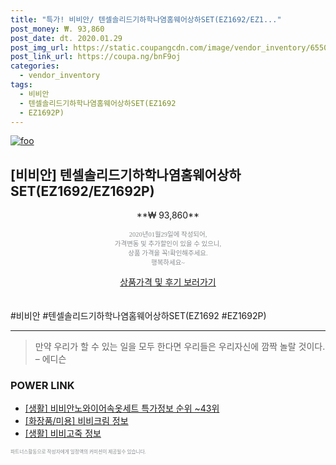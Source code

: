 ```yaml
--- 
title: "특가! 비비안/ 텐셀솔리드기하학나염홈웨어상하SET(EZ1692/EZ1..." 
post_money: ₩. 93,860 
post_date: dt. 2020.01.29 
post_img_url: https://static.coupangcdn.com/image/vendor_inventory/6550/1229afb86dad7ebd6cd6a45b217219ce625af010e492e7bc9a1b0f7570ae.JPG 
post_link_url: https://coupa.ng/bnF9oj 
categories: 
  - vendor_inventory 
tags: 
  - 비비안 
  - 텐셀솔리드기하학나염홈웨어상하SET(EZ1692 
  - EZ1692P) 
--- 
```

[![foo](https://static.coupangcdn.com/image/vendor_inventory/6550/1229afb86dad7ebd6cd6a45b217219ce625af010e492e7bc9a1b0f7570ae.JPG)](https://coupa.ng/bnF9oj) 

## [비비안] 텐셀솔리드기하학나염홈웨어상하SET(EZ1692/EZ1692P) 
<p style="text-align: center;">**₩ 93,860**</p> 
<p style="text-align: center;"><span style="color: #898c8f; font-family: Georgia,Times,serif; font-size: 0.75em;">2020년01월29일에 작성되어, <br>가격변동 및 추가할인이 있을 수 있으니,<br> 상품 가격을 꼭!확인해주세요.<br>행복하세요~</span> 
</p>	 
<div markdown="0" style="text-align: center;"><a href="https://coupa.ng/bnF9oj" class="btn btn--success">상품가격 및 후기 보러가기</a></div> 
<br><br> 
  #비비안 #텐셀솔리드기하학나염홈웨어상하SET(EZ1692 #EZ1692P) 
<hr> 

> 만약 우리가 할 수 있는 일을 모두 한다면 우리들은 우리자신에 깜짝 놀랄 것이다. – 에디슨 


### POWER LINK

* <a href="https://blog.naver.com/sakai111/221779923057" target="_blank"> [생활] 비비안노와이어속옷세트 특가정보 순위 ~43위</a>
* <a href="https://blog.naver.com/sakai111/221758357657" target="_blank"> [화장품/미용] 비비크림 정보 </a>
* <a href="https://blog.naver.com/sakai111/221763276037" target="_blank"> [생활] 비비고죽 정보 </a>

<span style="color: #898c8f; font-family: Georgia,Times,serif; font-size: 0.55em;">파트너스활동으로 작성자에게 일정액의 커미션이 제공될수 있습니다.</span> 
